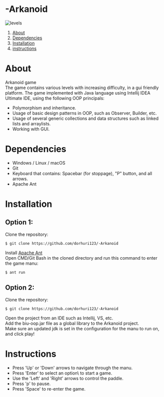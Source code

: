 # -Arkanoid
![levels](https://user-images.githubusercontent.com/92430368/182669623-f9cafd7d-552d-4ce7-bbdd-8a4f9c0119f9.png)
1. <a href="#About">About</a>
2. <a href="#Dependencies">Dependencies</a>
3. <a href="#bar">Installation</a>
4. <a href="#bar">instructions</a>
# About
Arkanoid game<br>
The game contains various levels with increasing difficulty, in a gui friendly platform.
The game implemented with Java language using Intellij IDEA Ultimate IDE, using the following OOP principals:
- Polymorphism and inheritance.
- Usage of basic design patterns in OOP, such as Observer, Builder, etc.
- Usage of several generic collections and data structures such as linked lists and arraylists.
- Working with GUI.
# Dependencies
- Windows / Linux / macOS
- Git
- Keyboard that contains: Spacebar (for stoppage), "P" button, and all arrows.
- Apache Ant
# Installation
## Option 1:
 Clone the repository:<br>
 
    $ git clone https://github.com/dorhuri123/-Arkanoid
    
Install [Apache Ant](https://ant.apache.org/bindownload.cgi)<br>
Open CMD/Git Bash in the cloned directory and run this command to enter the game manu:

    $ ant run
##   Option 2:
Clone the repository:

    $ git clone https://github.com/dorhuri123/-Arkanoid
Open the project from an IDE such as Intellij, VS, etc.<br>
Add the biu-oop.jar file as a global library to the Arkanoid project.<br>
Make sure an updated jdk is set in the configuration for the manu to run on, and click play!

# Instructions
- Press 'Up' or 'Down' arrows to navigate through the manu.
- Press 'Enter' to select an option\ to start a game.
- Use the 'Left' and 'Right' arrows to control the paddle.
- Press 'p' to pause.
- Press 'Space' to re-enter the game.

